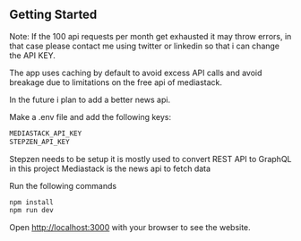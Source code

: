 ## Getting Started

Note: If the 100 api requests per month get exhausted it may throw errors, in that case please contact me using twitter or linkedin so that i can change the API KEY.

The app uses caching by default to avoid excess API calls and avoid breakage due to limitations on the free api of mediastack.

In the future i plan to add a better news api.

Make a .env file and add the following keys:
```bash
MEDIASTACK_API_KEY
STEPZEN_API_KEY
```
Stepzen needs to be setup it is mostly used to convert REST API to GraphQL in this project
Mediastack is the news api to fetch data


Run the following commands
```bash
npm install
npm run dev
```

Open [http://localhost:3000](http://localhost:3000) with your browser to see the website.
